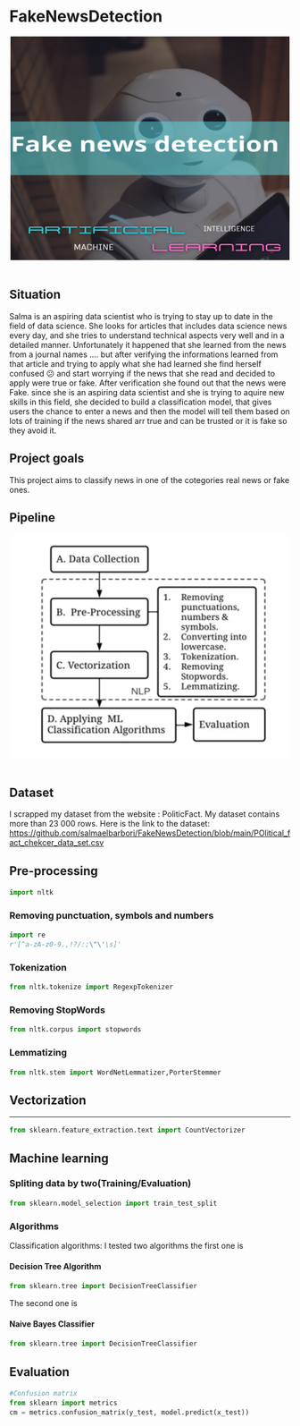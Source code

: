 # FakeNewsDetection
<section align = "center">
  <a href = "https://github.com/salmaelbarbori/FakeNewsDetection/blob/main/20230522_220143_0000.png?raw=true">
    <img src = "https://github.com/salmaelbarbori/FakeNewsDetection/blob/main/20230522_220143_0000.png?raw=true" slt = "fakeDetection" width = "500" height ="400"/>
  </a>
</section>
</br>

## Situation 

Salma is an aspiring data scientist who is trying to stay up to date in the field of data science. She looks for articles that includes data science news every day, and she tries to understand technical aspects very well and in a detailed manner.
Unfortunately it happened that she learned from the news from a journal names .... but after verifying the informations learned from that article and trying to apply what she had learned she find herself confused 😕 and start worrying if the news that she read and decided to apply were true or fake. After verification she found out that the news were Fake.
since she is an aspiring data scientist and she is trying to aquire new skills in this field, she decided to build a classification model, that gives users the chance to enter a news and then the model will tell them based on lots of training if the news shared arr true and can be trusted or it is fake so they avoid it.

## Project goals

This project aims to classify news in one of the cotegories real news or fake ones.

## Pipeline

<section align = "center">
  <a href = "https://github.com/salmaelbarbori/FakeNewsDetection/blob/main/Pipeline_png.png">
    <img src = "https://github.com/salmaelbarbori/FakeNewsDetection/blob/main/Pipeline_png.png" slt = "fakeDetection" width = "500" height ="400"/>
  </a>
</section>
</br>

## Dataset

I scrapped my dataset from the website : PoliticFact.
My dataset contains more than 23 000 rows.
Here is the link to the dataset: https://github.com/salmaelbarbori/FakeNewsDetection/blob/main/POlitical_fact_chekcer_data_set.csv

## Pre-processing

```python
import nltk
```
### Removing punctuation, symbols and numbers
```python
import re
r'[^a-zA-z0-9.,!?/:;\"\'\s]' 
```
### Tokenization
```python
from nltk.tokenize import RegexpTokenizer
```
### Removing StopWords
```python
from nltk.corpus import stopwords
```
### Lemmatizing
```python
from nltk.stem import WordNetLemmatizer,PorterStemmer
```
## Vectorization
---
```python
from sklearn.feature_extraction.text import CountVectorizer
```

## Machine learning
### Spliting data by two(Training/Evaluation)
```python
from sklearn.model_selection import train_test_split
```
### Algorithms
Classification algorithms: 
I tested two algorithms the first one is 
#### Decision Tree Algorithm
```python
from sklearn.tree import DecisionTreeClassifier
```
The second one is 
#### Naive Bayes Classifier
```python
from sklearn.tree import DecisionTreeClassifier
```

## Evaluation
```python
#Confusion matrix
from sklearn import metrics
cm = metrics.confusion_matrix(y_test, model.predict(x_test))
```
